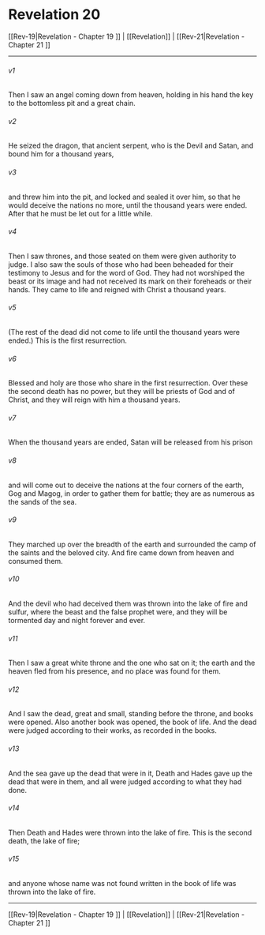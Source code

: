 # Revelation 20

[[Rev-19|Revelation - Chapter 19 ]] | [[Revelation]] | [[Rev-21|Revelation - Chapter 21 ]]
***

###### v1
Then I saw an angel coming down from heaven, holding in his hand the key to the bottomless pit and a great chain.
###### v2
He seized the dragon, that ancient serpent, who is the Devil and Satan, and bound him for a thousand years,
###### v3
and threw him into the pit, and locked and sealed it over him, so that he would deceive the nations no more, until the thousand years were ended. After that he must be let out for a little while.
###### v4
Then I saw thrones, and those seated on them were given authority to judge. I also saw the souls of those who had been beheaded for their testimony to Jesus and for the word of God. They had not worshiped the beast or its image and had not received its mark on their foreheads or their hands. They came to life and reigned with Christ a thousand years.
###### v5
(The rest of the dead did not come to life until the thousand years were ended.) This is the first resurrection.
###### v6
Blessed and holy are those who share in the first resurrection. Over these the second death has no power, but they will be priests of God and of Christ, and they will reign with him a thousand years.
###### v7
When the thousand years are ended, Satan will be released from his prison
###### v8
and will come out to deceive the nations at the four corners of the earth, Gog and Magog, in order to gather them for battle; they are as numerous as the sands of the sea.
###### v9
They marched up over the breadth of the earth and surrounded the camp of the saints and the beloved city. And fire came down from heaven and consumed them.
###### v10
And the devil who had deceived them was thrown into the lake of fire and sulfur, where the beast and the false prophet were, and they will be tormented day and night forever and ever.
###### v11
Then I saw a great white throne and the one who sat on it; the earth and the heaven fled from his presence, and no place was found for them.
###### v12
And I saw the dead, great and small, standing before the throne, and books were opened. Also another book was opened, the book of life. And the dead were judged according to their works, as recorded in the books.
###### v13
And the sea gave up the dead that were in it, Death and Hades gave up the dead that were in them, and all were judged according to what they had done.
###### v14
Then Death and Hades were thrown into the lake of fire. This is the second death, the lake of fire;
###### v15
and anyone whose name was not found written in the book of life was thrown into the lake of fire.

***

[[Rev-19|Revelation - Chapter 19 ]] | [[Revelation]] | [[Rev-21|Revelation - Chapter 21 ]]
